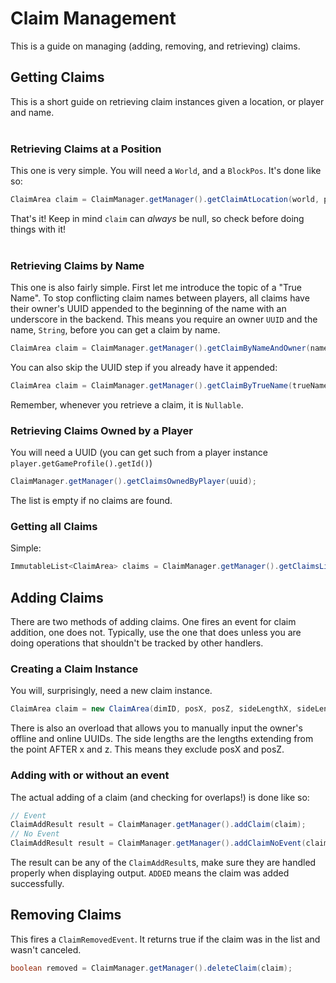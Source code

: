 # Claim Management
This is a guide on managing (adding, removing, and retrieving) claims.

## Getting Claims
This is a short guide on retrieving claim instances given a location, or player and name.
<br><br>
### Retrieving Claims at a Position

This one is very simple. You will need a `World`, and a `BlockPos`. It's done like so:

```java
ClaimArea claim = ClaimManager.getManager().getClaimAtLocation(world, pos);
```

That's it! Keep in mind `claim` can *always* be null, so check before doing things with it!
<br><br>
### Retrieving Claims by Name

This one is also fairly simple. First let me introduce the topic of a "True Name". To stop conflicting claim names between players, all claims have their owner's UUID appended to the beginning of the name with an underscore in the backend. This means you require an owner `UUID` and the name, `String`, before you can get a claim by name.

```java
ClaimArea claim = ClaimManager.getManager().getClaimByNameAndOwner(name, ownerUUID);
```

You can also skip the UUID step if you already have it appended:

```java
ClaimArea claim = ClaimManager.getManager().getClaimByTrueName(trueName);
```

Remember, whenever you retrieve a claim, it is `Nullable`.

### Retrieving Claims Owned by a Player
You will need a UUID (you can get such from a player instance `player.getGameProfile().getId()`)

```java
ClaimManager.getManager().getClaimsOwnedByPlayer(uuid);
```

The list is empty if no claims are found.

### Getting all Claims
Simple:

```java
ImmutableList<ClaimArea> claims = ClaimManager.getManager().getClaimsList();
```

## Adding Claims
There are two methods of adding claims. One fires an event for claim addition, one does not. 
Typically, use the one that does unless you are doing operations that shouldn't be tracked by other handlers.

### Creating a Claim Instance
You will, surprisingly, need a new claim instance.

```java
ClaimArea claim = new ClaimArea(dimID, posX, posZ, sideLengthX, sideLengthZ, player)
```
There is also an overload that allows you to manually input the owner's offline and online UUIDs.
The side lengths are the lengths extending from the point AFTER x and z. This means they exclude posX and posZ.

### Adding with or without an event
The actual adding of a claim (and checking for overlaps!) is done like so:

```java
// Event
ClaimAddResult result = ClaimManager.getManager().addClaim(claim);
// No Event
ClaimAddResult result = ClaimManager.getManager().addClaimNoEvent(claim);
```

The result can be any of the `ClaimAddResult`s, make sure they are handled properly when displaying output. `ADDED` means the claim was added successfully.

## Removing Claims

This fires a `ClaimRemovedEvent`. It returns true if the claim was in the list and wasn't canceled.

```java
boolean removed = ClaimManager.getManager().deleteClaim(claim);
```